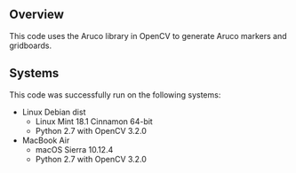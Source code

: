 ## Overview

This code uses the Aruco library in OpenCV to generate Aruco markers and gridboards.

## Systems

This code was successfully run on the following systems:
- Linux Debian dist
  - Linux Mint 18.1 Cinnamon 64-bit
  - Python 2.7 with OpenCV 3.2.0
- MacBook Air
  - macOS Sierra 10.12.4
  - Python 2.7 with OpenCV 3.2.0
